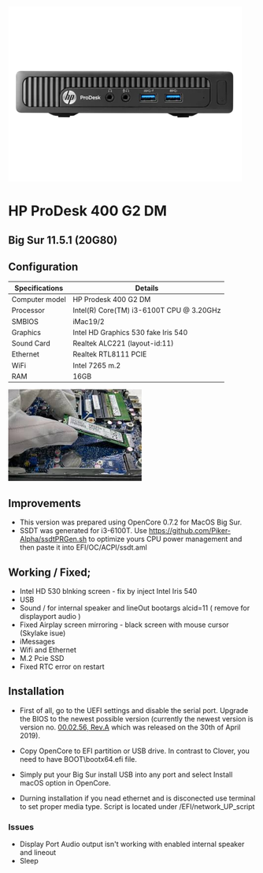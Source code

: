 ![HP Prodesk 400 G2 DM](OC/Resources/Image/HP-ProDesk-400-G2.webp)
# HP ProDesk 400 G2 DM 
## Big Sur 11.5.1 (20G80)

## Configuration

| Specifications | Details                                          |
| ------------------- | ------------------------------------------- |
| Computer model      | HP Prodesk 400 G2 DM      					|
| Processor           | Intel(R) Core(TM) i3-6100T CPU @ 3.20GHz    |
| SMBIOS           | iMac19/2     |
| Graphics			  | Intel HD Graphics 530 fake Iris 540                 		|
| Sound Card          | Realtek ALC221 (layout-id:11)            |
| Ethernet		      | Realtek RTL8111 PCIE                        |
| WiFi		          | Intel 7265 m.2                          	|
| RAM		          | 16GB                                     	|


![m.2 ssd and Prodesk mainboard wiht two m.2 slots](OC/Resources/Image/ssd.jpg)


## Improvements

- This version was prepared using OpenCore 0.7.2 for MacOS Big Sur.
- SSDT was generated for i3-6100T. Use https://github.com/Piker-Alpha/ssdtPRGen.sh to optimize yours CPU power management and then paste it into EFI/OC/ACPI/ssdt.aml
## Working / Fixed; 

+ Intel HD 530 blnking screen - fix by inject Intel Iris 540 
+ USB
+ Sound / for internal speaker and lineOut bootargs alcid=11  ( remove for displayport audio )
+ Fixed Airplay screen mirroring - black screen with mouse cursor (Skylake isue) 
+ iMessages
+ Wifi and Ethernet
+ M.2 Pcie SSD 
+ Fixed RTC error on restart 


## Installation


- First of all, go to the UEFI settings and disable the serial port. Upgrade the BIOS to the newest possible version (currently the newest version is version no. [00.02.56, Rev.A](https://ftp.hp.com/pub/softpaq/sp96001-96500/sp96015.exe) which was released on the 30th of April 2019).
- Copy OpenCore to EFI partition or USB drive. In contrast to Clover, you need to have BOOT\bootx64.efi file.
- Simply put your Big Sur install USB into any port and select Install macOS option in OpenCore.

- Durning installation if you nead ethernet and is disconected use terminal to set proper media type. Script is located under /EFI/network_UP_script 


### Issues
+ Display Port Audio output isn't working with enabled internal speaker and lineout 
+ Sleep 